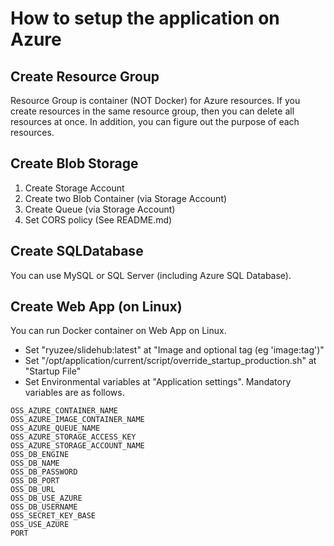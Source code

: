 # How to setup the application on Azure

## Create Resource Group

Resource Group is container (NOT Docker) for Azure resources.
If you create resources in the same resource group, then you can delete all resources at once.
In addition, you can figure out the purpose of each resources.

## Create Blob Storage

1. Create Storage Account
2. Create two Blob Container (via Storage Account)
3. Create Queue (via Storage Account)
4. Set CORS policy (See README.md)

## Create SQLDatabase

You can use MySQL or SQL Server (including Azure SQL Database).

## Create Web App (on Linux)

You can run Docker container on Web App on Linux.

* Set "ryuzee/slidehub:latest" at "Image and optional tag (eg 'image:tag')"
* Set "/opt/application/current/script/override_startup_production.sh" at "Startup File"
* Set Environmental variables at "Application settings". Mandatory variables are as follows.

```
OSS_AZURE_CONTAINER_NAME
OSS_AZURE_IMAGE_CONTAINER_NAME
OSS_AZURE_QUEUE_NAME
OSS_AZURE_STORAGE_ACCESS_KEY
OSS_AZURE_STORAGE_ACCOUNT_NAME
OSS_DB_ENGINE
OSS_DB_NAME
OSS_DB_PASSWORD
OSS_DB_PORT
OSS_DB_URL
OSS_DB_USE_AZURE
OSS_DB_USERNAME
OSS_SECRET_KEY_BASE
OSS_USE_AZURE
PORT
```
